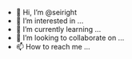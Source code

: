 - 👋 Hi, I’m @seiright
- 👀 I’m interested in ...
- 🌱 I’m currently learning ...
- 💞️ I’m looking to collaborate on ...
- 📫 How to reach me ...

<!---
seiright/seiright is a ✨ special ✨ repository because its `README.md` (this file) appears on your GitHub profile.
You can click the Preview link to take a look at your changes.
--->
